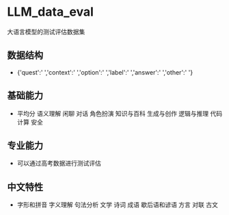 # LLM_data_eval
大语言模型的测试评估数据集

## 数据结构
* {'quest':' ','context':' ','option':' ','label':' ','answer':' ','other':' '}

## 基础能力
* 平均分	语义理解	闲聊	对话	角色扮演	知识与百科	生成与创作	逻辑与推理	代码	计算	安全


## 专业能力
* 可以通过高考数据进行测试评估


## 中文特性
* 字形和拼音	字义理解	句法分析	文学	诗词	成语	歇后语和谚语	方言	对联	古文
